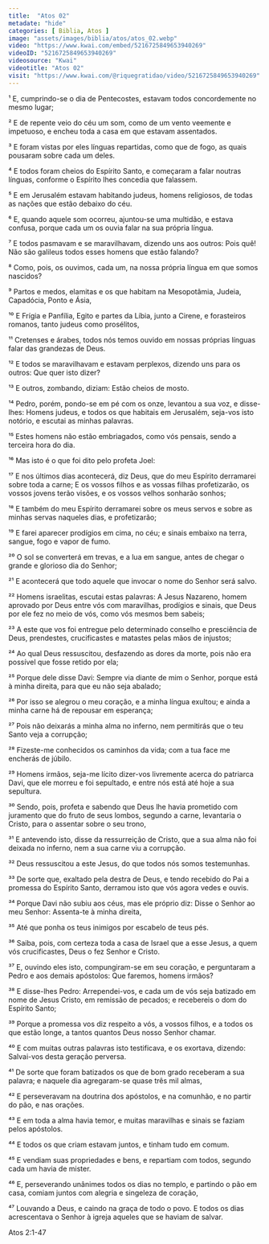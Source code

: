 ```yaml
---
title:  "Atos 02"
metadate: "hide"
categories: [ Biblia, Atos ]
image: "assets/images/biblia/atos/atos_02.webp"
video: "https://www.kwai.com/embed/5216725849653940269"
videoID: "5216725849653940269"
videosource: "Kwai"
videotitle: "Atos 02"
visit: "https://www.kwai.com/@riquegratidao/video/5216725849653940269"
---
```


¹ E, cumprindo-se o dia de Pentecostes, estavam todos concordemente no mesmo lugar;

² E de repente veio do céu um som, como de um vento veemente e impetuoso, e encheu toda a casa em que estavam assentados.

³ E foram vistas por eles línguas repartidas, como que de fogo, as quais pousaram sobre cada um deles.

⁴ E todos foram cheios do Espírito Santo, e começaram a falar noutras línguas, conforme o Espírito lhes concedia que falassem.

⁵ E em Jerusalém estavam habitando judeus, homens religiosos, de todas as nações que estão debaixo do céu.

⁶ E, quando aquele som ocorreu, ajuntou-se uma multidão, e estava confusa, porque cada um os ouvia falar na sua própria língua.

⁷ E todos pasmavam e se maravilhavam, dizendo uns aos outros: Pois quê! Não são galileus todos esses homens que estão falando?

⁸ Como, pois, os ouvimos, cada um, na nossa própria língua em que somos nascidos?

⁹ Partos e medos, elamitas e os que habitam na Mesopotâmia, Judeia, Capadócia, Ponto e Ásia,

¹⁰ E Frígia e Panfília, Egito e partes da Líbia, junto a Cirene, e forasteiros romanos, tanto judeus como prosélitos,

¹¹ Cretenses e árabes, todos nós temos ouvido em nossas próprias línguas falar das grandezas de Deus.

¹² E todos se maravilhavam e estavam perplexos, dizendo uns para os outros: Que quer isto dizer?

¹³ E outros, zombando, diziam: Estão cheios de mosto.

¹⁴ Pedro, porém, pondo-se em pé com os onze, levantou a sua voz, e disse-lhes: Homens judeus, e todos os que habitais em Jerusalém, seja-vos isto notório, e escutai as minhas palavras.

¹⁵ Estes homens não estão embriagados, como vós pensais, sendo a terceira hora do dia.

¹⁶ Mas isto é o que foi dito pelo profeta Joel:

¹⁷ E nos últimos dias acontecerá, diz Deus, que do meu Espírito derramarei sobre toda a carne; E os vossos filhos e as vossas filhas profetizarão, os vossos jovens terão visões, e os vossos velhos sonharão sonhos;

¹⁸ E também do meu Espírito derramarei sobre os meus servos e sobre as minhas servas naqueles dias, e profetizarão;

¹⁹ E farei aparecer prodígios em cima, no céu; e sinais embaixo na terra, sangue, fogo e vapor de fumo.

²⁰ O sol se converterá em trevas, e a lua em sangue, antes de chegar o grande e glorioso dia do Senhor;

²¹ E acontecerá que todo aquele que invocar o nome do Senhor será salvo.

²² Homens israelitas, escutai estas palavras: A Jesus Nazareno, homem aprovado por Deus entre vós com maravilhas, prodígios e sinais, que Deus por ele fez no meio de vós, como vós mesmos bem sabeis;

²³ A este que vos foi entregue pelo determinado conselho e presciência de Deus, prendestes, crucificastes e matastes pelas mãos de injustos;

²⁴ Ao qual Deus ressuscitou, desfazendo as dores da morte, pois não era possível que fosse retido por ela;

²⁵ Porque dele disse Davi: Sempre via diante de mim o Senhor, porque está à minha direita, para que eu não seja abalado;

²⁶ Por isso se alegrou o meu coração, e a minha língua exultou; e ainda a minha carne há de repousar em esperança;

²⁷ Pois não deixarás a minha alma no inferno, nem permitirás que o teu Santo veja a corrupção;

²⁸ Fizeste-me conhecidos os caminhos da vida; com a tua face me encherás de júbilo.

²⁹ Homens irmãos, seja-me lícito dizer-vos livremente acerca do patriarca Davi, que ele morreu e foi sepultado, e entre nós está até hoje a sua sepultura.

³⁰ Sendo, pois, profeta e sabendo que Deus lhe havia prometido com juramento que do fruto de seus lombos, segundo a carne, levantaria o Cristo, para o assentar sobre o seu trono,

³¹ E antevendo isto, disse da ressurreição de Cristo, que a sua alma não foi deixada no inferno, nem a sua carne viu a corrupção.

³² Deus ressuscitou a este Jesus, do que todos nós somos testemunhas.

³³ De sorte que, exaltado pela destra de Deus, e tendo recebido do Pai a promessa do Espírito Santo, derramou isto que vós agora vedes e ouvis.

³⁴ Porque Davi não subiu aos céus, mas ele próprio diz: Disse o Senhor ao meu Senhor: Assenta-te à minha direita,

³⁵ Até que ponha os teus inimigos por escabelo de teus pés.

³⁶ Saiba, pois, com certeza toda a casa de Israel que a esse Jesus, a quem vós crucificastes, Deus o fez Senhor e Cristo.

³⁷ E, ouvindo eles isto, compungiram-se em seu coração, e perguntaram a Pedro e aos demais apóstolos: Que faremos, homens irmãos?

³⁸ E disse-lhes Pedro: Arrependei-vos, e cada um de vós seja batizado em nome de Jesus Cristo, em remissão de pecados; e recebereis o dom do Espírito Santo;

³⁹ Porque a promessa vos diz respeito a vós, a vossos filhos, e a todos os que estão longe, a tantos quantos Deus nosso Senhor chamar.

⁴⁰ E com muitas outras palavras isto testificava, e os exortava, dizendo: Salvai-vos desta geração perversa.

⁴¹ De sorte que foram batizados os que de bom grado receberam a sua palavra; e naquele dia agregaram-se quase três mil almas,

⁴² E perseveravam na doutrina dos apóstolos, e na comunhão, e no partir do pão, e nas orações.

⁴³ E em toda a alma havia temor, e muitas maravilhas e sinais se faziam pelos apóstolos.

⁴⁴ E todos os que criam estavam juntos, e tinham tudo em comum.

⁴⁵ E vendiam suas propriedades e bens, e repartiam com todos, segundo cada um havia de mister.

⁴⁶ E, perseverando unânimes todos os dias no templo, e partindo o pão em casa, comiam juntos com alegria e singeleza de coração,

⁴⁷ Louvando a Deus, e caindo na graça de todo o povo. E todos os dias acrescentava o Senhor à igreja aqueles que se haviam de salvar. 




Atos 2:1-47